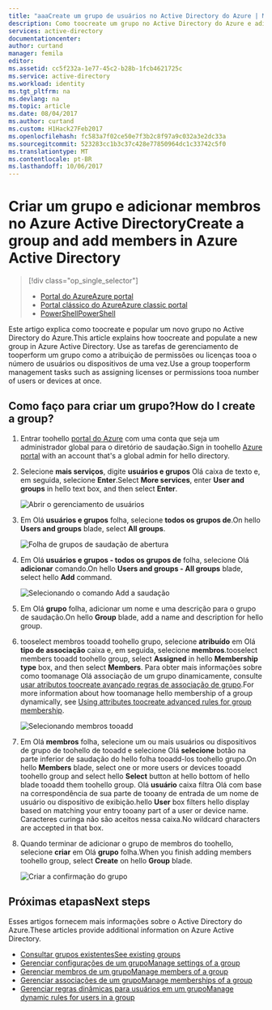 ```yaml
---
title: "aaaCreate um grupo de usuários no Active Directory do Azure | Microsoft Docs"
description: Como toocreate um grupo no Active Directory do Azure e adicionar membros toohello grupo
services: active-directory
documentationcenter: 
author: curtand
manager: femila
editor: 
ms.assetid: cc5f232a-1e77-45c2-b28b-1fcb4621725c
ms.service: active-directory
ms.workload: identity
ms.tgt_pltfrm: na
ms.devlang: na
ms.topic: article
ms.date: 08/04/2017
ms.author: curtand
ms.custom: H1Hack27Feb2017
ms.openlocfilehash: fc583a7f02ce50e7f3b2c8f97a9c032a3e2dc33a
ms.sourcegitcommit: 523283cc1b3c37c428e77850964dc1c33742c5f0
ms.translationtype: MT
ms.contentlocale: pt-BR
ms.lasthandoff: 10/06/2017
---
```

# <a name="create-a-group-and-add-members-in-azure-active-directory"></a><span data-ttu-id="e014d-103">Criar um grupo e adicionar membros no Azure Active Directory</span><span class="sxs-lookup"><span data-stu-id="e014d-103">Create a group and add members in Azure Active Directory</span></span>
> [!div class="op_single_selector"]
> * [<span data-ttu-id="e014d-104">Portal do Azure</span><span class="sxs-lookup"><span data-stu-id="e014d-104">Azure portal</span></span>](active-directory-groups-create-azure-portal.md)
> * [<span data-ttu-id="e014d-105">Portal clássico do Azure</span><span class="sxs-lookup"><span data-stu-id="e014d-105">Azure classic portal</span></span>](active-directory-accessmanagement-manage-groups.md)
> * [<span data-ttu-id="e014d-106">PowerShell</span><span class="sxs-lookup"><span data-stu-id="e014d-106">PowerShell</span></span>](active-directory-accessmanagement-groups-settings-v2-cmdlets.md)
>
>

<span data-ttu-id="e014d-107">Este artigo explica como toocreate e popular um novo grupo no Active Directory do Azure.</span><span class="sxs-lookup"><span data-stu-id="e014d-107">This article explains how toocreate and populate a new group in Azure Active Directory.</span></span> <span data-ttu-id="e014d-108">Use as tarefas de gerenciamento de tooperform um grupo como a atribuição de permissões ou licenças tooa o número de usuários ou dispositivos de uma vez.</span><span class="sxs-lookup"><span data-stu-id="e014d-108">Use a group tooperform management tasks such as assigning licenses or permissions tooa number of users or devices at once.</span></span>

## <a name="how-do-i-create-a-group"></a><span data-ttu-id="e014d-109">Como faço para criar um grupo?</span><span class="sxs-lookup"><span data-stu-id="e014d-109">How do I create a group?</span></span>
1. <span data-ttu-id="e014d-110">Entrar toohello [portal do Azure](https://portal.azure.com) com uma conta que seja um administrador global para o diretório de saudação.</span><span class="sxs-lookup"><span data-stu-id="e014d-110">Sign in toohello [Azure portal](https://portal.azure.com) with an account that's a global admin for hello directory.</span></span>
2. <span data-ttu-id="e014d-111">Selecione **mais serviços**, digite **usuários e grupos** Olá caixa de texto e, em seguida, selecione **Enter**.</span><span class="sxs-lookup"><span data-stu-id="e014d-111">Select **More services**, enter **User and groups** in hello text box, and then select **Enter**.</span></span>

   ![Abrir o gerenciamento de usuários](./media/active-directory-groups-create-azure-portal/search-user-management.png)
3. <span data-ttu-id="e014d-113">Em Olá **usuários e grupos** folha, selecione **todos os grupos de**.</span><span class="sxs-lookup"><span data-stu-id="e014d-113">On hello **Users and groups** blade, select **All groups**.</span></span>

   ![Folha de grupos de saudação de abertura](./media/active-directory-groups-create-azure-portal/view-groups-blade.png)
4. <span data-ttu-id="e014d-115">Em Olá **usuários e grupos - todos os grupos de** folha, selecione Olá **adicionar** comando.</span><span class="sxs-lookup"><span data-stu-id="e014d-115">On hello **Users and groups - All groups** blade, select hello **Add** command.</span></span>

   ![Selecionando o comando Add a saudação](./media/active-directory-groups-create-azure-portal/add-group-command.png)
5. <span data-ttu-id="e014d-117">Em Olá **grupo** folha, adicionar um nome e uma descrição para o grupo de saudação.</span><span class="sxs-lookup"><span data-stu-id="e014d-117">On hello **Group** blade, add a name and description for hello group.</span></span>
6. <span data-ttu-id="e014d-118">tooselect membros tooadd toohello grupo, selecione **atribuído** em Olá **tipo de associação** caixa e, em seguida, selecione **membros**.</span><span class="sxs-lookup"><span data-stu-id="e014d-118">tooselect members tooadd toohello group, select **Assigned** in hello **Membership type** box, and then select **Members**.</span></span> <span data-ttu-id="e014d-119">Para obter mais informações sobre como toomanage Olá associação de um grupo dinamicamente, consulte [usar atributos toocreate avançado regras de associação de grupo](active-directory-groups-dynamic-membership-azure-portal.md).</span><span class="sxs-lookup"><span data-stu-id="e014d-119">For more information about how toomanage hello membership of a group dynamically, see [Using attributes toocreate advanced rules for group membership](active-directory-groups-dynamic-membership-azure-portal.md).</span></span>

   ![Selecionando membros tooadd](./media/active-directory-groups-create-azure-portal/select-members.png)
7. <span data-ttu-id="e014d-121">Em Olá **membros** folha, selecione um ou mais usuários ou dispositivos de grupo de toohello de tooadd e selecione Olá **selecione** botão na parte inferior de saudação do hello folha tooadd-los toohello grupo.</span><span class="sxs-lookup"><span data-stu-id="e014d-121">On hello **Members** blade, select one or more users or devices tooadd toohello group and select hello **Select** button at hello bottom of hello blade tooadd them toohello group.</span></span> <span data-ttu-id="e014d-122">Olá **usuário** caixa filtra Olá com base na correspondência de sua parte de tooany de entrada de um nome de usuário ou dispositivo de exibição.</span><span class="sxs-lookup"><span data-stu-id="e014d-122">hello **User** box filters hello display based on matching your entry tooany part of a user or device name.</span></span> <span data-ttu-id="e014d-123">Caracteres curinga não são aceitos nessa caixa.</span><span class="sxs-lookup"><span data-stu-id="e014d-123">No wildcard characters are accepted in that box.</span></span>
8. <span data-ttu-id="e014d-124">Quando terminar de adicionar o grupo de membros do toohello, selecione **criar** em Olá **grupo** folha.</span><span class="sxs-lookup"><span data-stu-id="e014d-124">When you finish adding members toohello group, select **Create** on hello **Group** blade.</span></span>    

   ![Criar a confirmação do grupo](./media/active-directory-groups-create-azure-portal/create-group-confirmation.png)


## <a name="next-steps"></a><span data-ttu-id="e014d-126">Próximas etapas</span><span class="sxs-lookup"><span data-stu-id="e014d-126">Next steps</span></span>
<span data-ttu-id="e014d-127">Esses artigos fornecem mais informações sobre o Active Directory do Azure.</span><span class="sxs-lookup"><span data-stu-id="e014d-127">These articles provide additional information on Azure Active Directory.</span></span>

* [<span data-ttu-id="e014d-128">Consultar grupos existentes</span><span class="sxs-lookup"><span data-stu-id="e014d-128">See existing groups</span></span>](active-directory-groups-view-azure-portal.md)
* [<span data-ttu-id="e014d-129">Gerenciar configurações de um grupo</span><span class="sxs-lookup"><span data-stu-id="e014d-129">Manage settings of a group</span></span>](active-directory-groups-settings-azure-portal.md)
* [<span data-ttu-id="e014d-130">Gerenciar membros de um grupo</span><span class="sxs-lookup"><span data-stu-id="e014d-130">Manage members of a group</span></span>](active-directory-groups-members-azure-portal.md)
* [<span data-ttu-id="e014d-131">Gerenciar associações de um grupo</span><span class="sxs-lookup"><span data-stu-id="e014d-131">Manage memberships of a group</span></span>](active-directory-groups-membership-azure-portal.md)
* [<span data-ttu-id="e014d-132">Gerenciar regras dinâmicas para usuários em um grupo</span><span class="sxs-lookup"><span data-stu-id="e014d-132">Manage dynamic rules for users in a group</span></span>](active-directory-groups-dynamic-membership-azure-portal.md)
